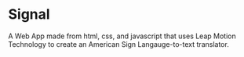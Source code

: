 # Signal
A Web App made from html, css, and javascript that uses Leap Motion Technology to create an American Sign Langauge-to-text translator.
